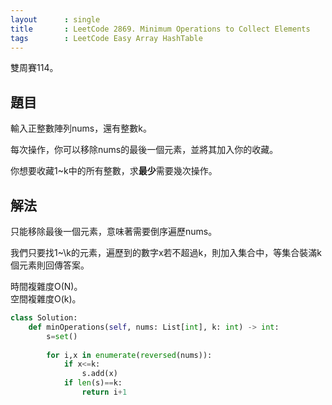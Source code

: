```yaml
---
layout      : single
title       : LeetCode 2869. Minimum Operations to Collect Elements
tags        : LeetCode Easy Array HashTable
---
```

雙周賽114。

## 題目

輸入正整數陣列nums，還有整數k。  

每次操作，你可以移除nums的最後一個元素，並將其加入你的收藏。  

你想要收藏1\~k中的所有整數，求**最少**需要幾次操作。  

## 解法

只能移除最後一個元素，意味著需要倒序遍歷nums。  

我們只要找1~\k的元素，遍歷到的數字x若不超過k，則加入集合中，等集合裝滿k個元素則回傳答案。  

時間複雜度O(N)。  
空間複雜度O(k)。  

```python
class Solution:
    def minOperations(self, nums: List[int], k: int) -> int:
        s=set()
        
        for i,x in enumerate(reversed(nums)):
            if x<=k:
                s.add(x)
            if len(s)==k:
                return i+1
```
